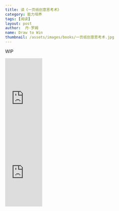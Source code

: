 ```yaml
---
title: 读《一页纸创意思考术》 
category: 能力培养 
tags: [阅读]  
layout: post  
author:  丹·罗姆 
name: Draw to Win
thumbnail: /assets/images/books/一页纸创意思考术.jpg
---
```


WIP



<div class="amazon-buy">
    <div>
        <div class="kindle"></div>
        <iframe src="http://rcm-cn.amazon-adsystem.com/e/cm?lt1=_blank&bc1=000000&IS2=1&bg1=FFFFFF&fc1=000000&lc1=0000FF&t=read02-23&o=28&p=8&l=as4&m=amazon&f=ifr&ref=ss_til&asins=B072BMCY1K" style="width:120px;height:240px;" scrolling="no" marginwidth="0" marginheight="0" frameborder="0"></iframe>
    </div>
    <div>
        <div class="paper"></div>
        <iframe src="http://rcm-cn.amazon-adsystem.com/e/cm?lt1=_blank&bc1=000000&IS2=1&bg1=FFFFFF&fc1=000000&lc1=0000FF&t=read02-23&o=28&p=8&l=as4&m=amazon&f=ifr&ref=ss_til&asins=B06Y2WRG6V" style="width:120px;height:240px;" scrolling="no" marginwidth="0" marginheight="0" frameborder="0"></iframe>
    </div>
</div>

